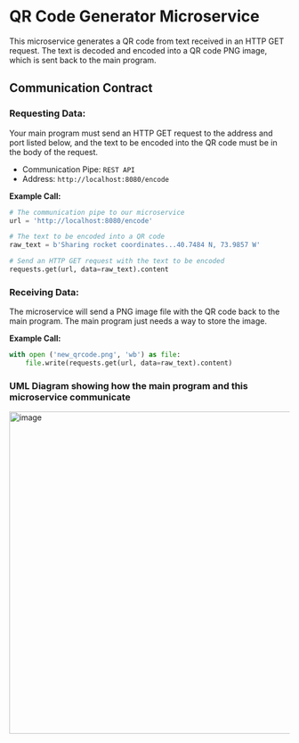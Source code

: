 # QR Code Generator Microservice

This microservice generates a QR code from text received in an HTTP GET request. The text is decoded and encoded into a QR code PNG image, which is sent back to the main program.

## Communication Contract

### Requesting Data:

Your main program must send an HTTP GET request to the address and port listed below, and the text to be encoded into the QR code must be in the body of the request.

* Communication Pipe: `REST API`
* Address: `http://localhost:8080/encode`

**Example Call:**

```Python
# The communication pipe to our microservice
url = 'http://localhost:8080/encode'

# The text to be encoded into a QR code
raw_text = b'Sharing rocket coordinates...40.7484 N, 73.9857 W'

# Send an HTTP GET request with the text to be encoded
requests.get(url, data=raw_text).content
```

### Receiving Data:

The microservice will send a PNG image file with the QR code back to the main program. The main program just needs a way to store the image.

**Example Call:**


```Python
with open ('new_qrcode.png', 'wb') as file:
    file.write(requests.get(url, data=raw_text).content)
```

### UML Diagram showing how the main program and this microservice communicate
<img width="629" height="578" alt="image" src="https://github.com/user-attachments/assets/fd239354-5b84-487e-a782-3aa844aeb637" />
